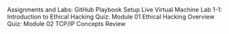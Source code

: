 Assignments and Labs: 
 GitHub Playbook Setup 
 Live Virtual Machine Lab 1-1: Introduction to Ethical Hacking 
 Quiz: Module 01 Ethical Hacking Overview 
 Quiz: Module 02 TCP/IP Concepts Review 

